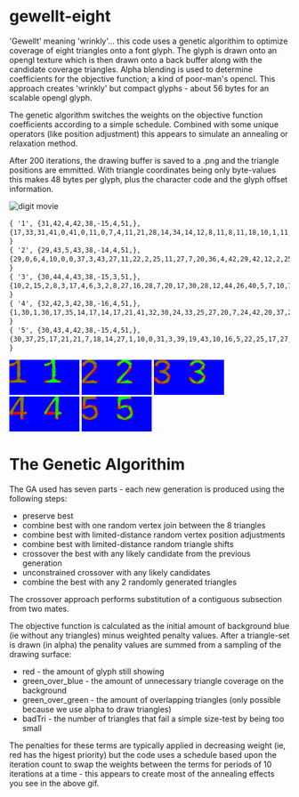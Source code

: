 # gewellt-eight

'Gewellt' meaning 'wrinkly'... this code uses a genetic algorithim to optimize coverage of eight triangles
onto a font glyph. The glyph is drawn onto an opengl texture which is then drawn onto a back buffer along with 
the candidate coverage triangles. Alpha blending is used to determine coefficients for the objective function; a kind of
poor-man's opencl. This approach creates 'wrinkly' but compact glyphs - about 56 bytes for an scalable opengl glyph.

The genetic algorithm switches the weights on the objective function coefficients according to a simple
schedule. Combined with some unique operators (like position adjustment) this appears to simulate an
annealing or relaxation method.

After 200 iterations, the drawing buffer is saved to a .png and the triangle positions are
emmitted. With triangle coordinates being only byte-values this makes 48 bytes per glyph, plus the character code
and the glyph offset information.

![digit movie](https://github.com/orthopteroid/gewellt-eight/blob/master/digits-8tri.gif?raw=true "digit movie")

```
{ '1', {31,42,4,42,38,-15,4,51,}, {17,33,31,41,0,41,0,11,0,7,4,11,21,28,14,34,14,12,8,11,8,11,18,10,1,11,2,6,1,8,0,8,13,4,7,11,19,0,11,0,20,26,7,0,17,0,11,0,} }
{ '2', {29,43,5,43,38,-14,4,51,}, {29,0,6,4,10,0,0,37,3,43,27,11,22,2,25,11,27,7,20,36,4,42,29,42,12,2,25,11,22,2,29,8,29,0,29,6,1,11,2,5,16,2,20,12,25,11,25,15,} }
{ '3', {30,44,4,43,38,-15,3,51,}, {10,2,15,2,8,3,17,4,6,3,2,8,27,16,28,7,20,17,30,28,12,44,26,40,5,7,10,7,0,11,30,10,22,1,7,1,29,30,20,17,10,21,0,32,14,41,8,42,} }
{ '4', {32,42,3,42,38,-16,4,51,}, {1,30,1,30,17,35,14,17,14,17,21,41,32,30,24,33,25,27,20,7,24,42,20,37,24,38,24,33,24,35,20,6,24,40,26,1,20,0,27,0,8,19,2,33,0,29,18,2,} }
{ '5', {30,43,4,42,38,-15,4,51,}, {30,37,25,17,21,21,7,18,14,27,1,10,0,31,3,39,19,43,10,16,5,22,25,17,27,30,13,42,27,38,8,6,26,3,23,0,5,24,7,6,2,11,22,0,3,0,2,9,} }
```

![digit](bin/1.png)
![digit](bin/2.png)
![digit](bin/3.png)
![digit](bin/4.png)
![digit](bin/5.png)

# The Genetic Algorithim

The GA used has seven parts - each new generation is produced using the following steps:

* preserve best
* combine best with one random vertex join between the 8 triangles
* combine best with limited-distance random vertex position adjustments
* combine best with limited-distance random triangle shifts
* crossover the best with any likely candidate from the previous generation
* unconstrained crossover with any likely candidates
* combine the best with any 2 randomly generated triangles

The crossover approach performs substitution of a contiguous subsection from two mates.

The objective function is calculated as the initial amount of background blue (ie without any triangles) minus
weighted penalty values. After a triangle-set is drawn (in alpha) the penality values are summed from
a sampling of the drawing surface:

* red - the amount of glyph still showing
* green_over_blue - the amount of unnecessary triangle coverage on the background
* green_over_green - the amount of overlapping triangles (only possible because we use alpha to draw triangles)
* badTri - the number of triangles that fail a simple size-test by being too small

The penalties for these terms are typically applied in decreasing weight (ie, red has the higest priority) but
the code uses a schedule based upon the iteration count to swap the weights between the terms for periods
of 10 iterations at a time - this appears to create most of the annealing effects you see in the above gif.
